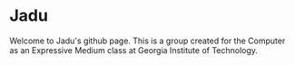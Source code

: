 # Jadu
Welcome to Jadu's github page. This is a group created for the Computer as an Expressive Medium class at Georgia Institute of Technology.
